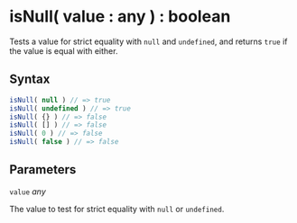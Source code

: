 # isNull( value : any ) : boolean

Tests a value for strict equality with `null` and `undefined`, and returns `true` if the value is equal with either.

## Syntax

```javascript
isNull( null ) // => true
isNull( undefined ) // => true
isNull( {} ) // => false
isNull( [] ) // => false
isNull( 0 ) // => false
isNull( false ) // => false
```

## Parameters

`value` *any*

The value to test for strict equality with `null` or `undefined`.

